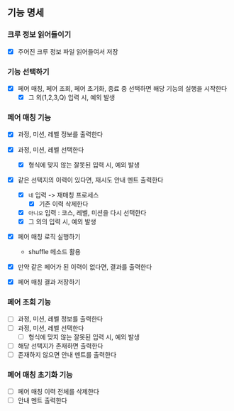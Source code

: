 ## 기능 명세

### 크루 정보 읽어들이기
- [X] 주어진 크루 정보 파일 읽어들여서 저장

### 기능 선택하기
- [X] 페어 매칭, 페어 조회, 페어 초기화, 종료 중 선택하면 해당 기능의 실행을 시작한다
    - [X] 그 외(1,2,3,Q) 입력 시, 예외 발생

### 페어 매칭 기능
- [X] 과정, 미션, 레벨 정보를 출력한다 
- [X] 과정, 미션, 레벨 선택한다
    - [X] 형식에 맞지 않는 잘못된 입력 시, 예외 발생
    
- [X] 같은 선택지의 이력이 있다면, 재시도 안내 멘트 출력한다
    - [X] `네` 입력 -> 재매칭 프로세스
        - [X] 기존 이력 삭제한다
    - [X] `아니오` 입력 : 코스, 레벨, 미션을 다시 선택한다
    - [X] 그 외의 입력 시, 예외 발생
    
- [X] 페어 매칭 로직 실행하기
    - shuffle 메소드 활용
    
- [X] 만약 같은 페어가 된 이력이 없다면, 결과를 출력한다 
- [X] 페어 매칭 결과 저장하기
    
### 페어 조회 기능
- [ ] 과정, 미션, 레벨 정보를 출력한다 
- [ ] 과정, 미션, 레벨 선택한다
    - [ ] 형식에 맞지 않는 잘못된 입력 시, 예외 발생
- [ ] 해당 선택지가 존재하면 출력한다
- [ ] 존재하지 않으면 안내 멘트를 출력한다

### 페어 매칭 초기화 기능

- [ ] 페어 매칭 이력 전체를 삭제한다
- [ ] 안내 멘트 출력한다